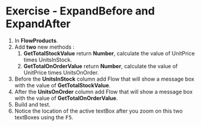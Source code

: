 ﻿# Exercise - ExpandBefore and ExpandAfter

1.	In **FlowProducts**.
2.  Add **two** new methods :
    1. **GetTotalStockValue** return **Number**, calculate the value of UnitPrice times UnitsInStock.
    2. **GetTotalOnOrderValue** return **Number**, calculate the value of UnitPrice times UnitsOnOrder.
3.  Before the **UnitsInStock** column add Flow that will show a message box with the value of **GetTotalStockValue**.
4.  After the **UnitsOnOrder** column add Flow that will show a message box with the value of **GetTotalOnOrderValue**.
5.	Build and test.
6.	Notice the location of the active textBox after you zoom on this two textBoxes using the <kbd>F5</kbd>.




